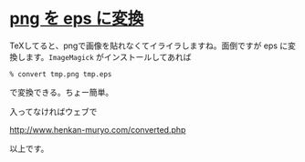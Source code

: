 # [png を eps に変換](/2014/02/12/png-eps-poorer-without-changing.html)

TeXしてると、pngで画像を貼れなくてイライラしますね。面倒ですが eps に変換します。`ImageMagick` がインストールしてあれば

```
% convert tmp.png tmp.eps
```

で変換できる。ちょー簡単。

入ってなければウェブで

http://www.henkan-muryo.com/converted.php

以上です。
